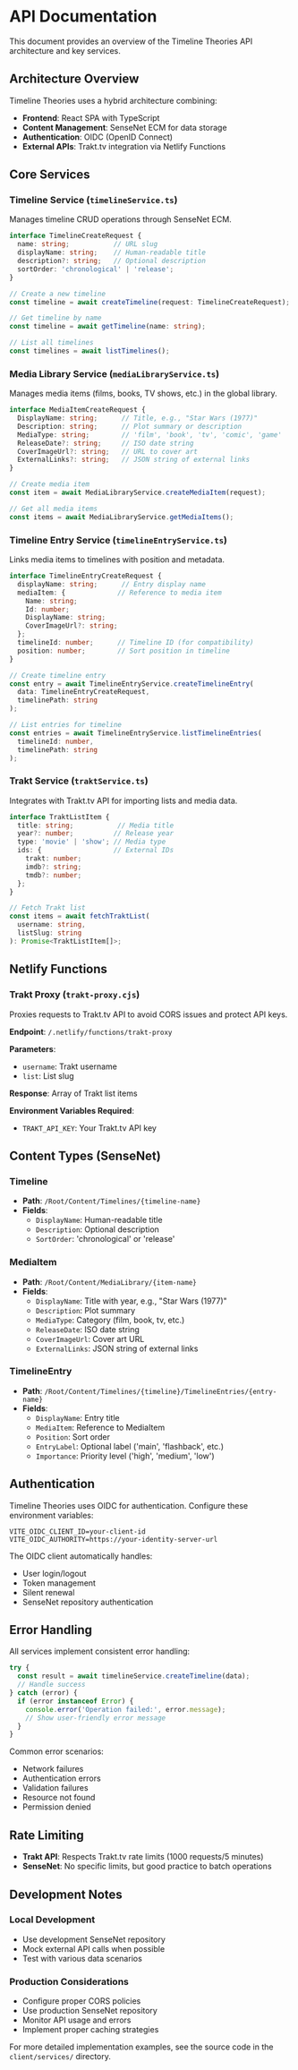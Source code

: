 # API Documentation

This document provides an overview of the Timeline Theories API architecture and key services.

## Architecture Overview

Timeline Theories uses a hybrid architecture combining:
- **Frontend**: React SPA with TypeScript
- **Content Management**: SenseNet ECM for data storage
- **Authentication**: OIDC (OpenID Connect)
- **External APIs**: Trakt.tv integration via Netlify Functions

## Core Services

### Timeline Service (`timelineService.ts`)

Manages timeline CRUD operations through SenseNet ECM.

```typescript
interface TimelineCreateRequest {
  name: string;           // URL slug
  displayName: string;    // Human-readable title
  description?: string;   // Optional description
  sortOrder: 'chronological' | 'release';
}

// Create a new timeline
const timeline = await createTimeline(request: TimelineCreateRequest);

// Get timeline by name
const timeline = await getTimeline(name: string);

// List all timelines
const timelines = await listTimelines();
```

### Media Library Service (`mediaLibraryService.ts`)

Manages media items (films, books, TV shows, etc.) in the global library.

```typescript
interface MediaItemCreateRequest {
  DisplayName: string;      // Title, e.g., "Star Wars (1977)"
  Description: string;      // Plot summary or description
  MediaType: string;        // 'film', 'book', 'tv', 'comic', 'game'
  ReleaseDate?: string;     // ISO date string
  CoverImageUrl?: string;   // URL to cover art
  ExternalLinks?: string;   // JSON string of external links
}

// Create media item
const item = await MediaLibraryService.createMediaItem(request);

// Get all media items
const items = await MediaLibraryService.getMediaItems();
```

### Timeline Entry Service (`timelineEntryService.ts`)

Links media items to timelines with position and metadata.

```typescript
interface TimelineEntryCreateRequest {
  displayName: string;      // Entry display name
  mediaItem: {             // Reference to media item
    Name: string;
    Id: number;
    DisplayName: string;
    CoverImageUrl?: string;
  };
  timelineId: number;      // Timeline ID (for compatibility)
  position: number;        // Sort position in timeline
}

// Create timeline entry
const entry = await TimelineEntryService.createTimelineEntry(
  data: TimelineEntryCreateRequest,
  timelinePath: string
);

// List entries for timeline
const entries = await TimelineEntryService.listTimelineEntries(
  timelineId: number,
  timelinePath: string
);
```

### Trakt Service (`traktService.ts`)

Integrates with Trakt.tv API for importing lists and media data.

```typescript
interface TraktListItem {
  title: string;           // Media title
  year?: number;          // Release year
  type: 'movie' | 'show'; // Media type
  ids: {                  // External IDs
    trakt: number;
    imdb?: string;
    tmdb?: number;
  };
}

// Fetch Trakt list
const items = await fetchTraktList(
  username: string,
  listSlug: string
): Promise<TraktListItem[]>;
```

## Netlify Functions

### Trakt Proxy (`trakt-proxy.cjs`)

Proxies requests to Trakt.tv API to avoid CORS issues and protect API keys.

**Endpoint**: `/.netlify/functions/trakt-proxy`

**Parameters**:
- `username`: Trakt username
- `list`: List slug

**Response**: Array of Trakt list items

**Environment Variables Required**:
- `TRAKT_API_KEY`: Your Trakt.tv API key

## Content Types (SenseNet)

### Timeline
- **Path**: `/Root/Content/Timelines/{timeline-name}`
- **Fields**:
  - `DisplayName`: Human-readable title
  - `Description`: Optional description
  - `SortOrder`: 'chronological' or 'release'

### MediaItem
- **Path**: `/Root/Content/MediaLibrary/{item-name}`
- **Fields**:
  - `DisplayName`: Title with year, e.g., "Star Wars (1977)"
  - `Description`: Plot summary
  - `MediaType`: Category (film, book, tv, etc.)
  - `ReleaseDate`: ISO date string
  - `CoverImageUrl`: Cover art URL
  - `ExternalLinks`: JSON string of external links

### TimelineEntry
- **Path**: `/Root/Content/Timelines/{timeline}/TimelineEntries/{entry-name}`
- **Fields**:
  - `DisplayName`: Entry title
  - `MediaItem`: Reference to MediaItem
  - `Position`: Sort order
  - `EntryLabel`: Optional label ('main', 'flashback', etc.)
  - `Importance`: Priority level ('high', 'medium', 'low')

## Authentication

Timeline Theories uses OIDC for authentication. Configure these environment variables:

```env
VITE_OIDC_CLIENT_ID=your-client-id
VITE_OIDC_AUTHORITY=https://your-identity-server-url
```

The OIDC client automatically handles:
- User login/logout
- Token management
- Silent renewal
- SenseNet repository authentication

## Error Handling

All services implement consistent error handling:

```typescript
try {
  const result = await timelineService.createTimeline(data);
  // Handle success
} catch (error) {
  if (error instanceof Error) {
    console.error('Operation failed:', error.message);
    // Show user-friendly error message
  }
}
```

Common error scenarios:
- Network failures
- Authentication errors
- Validation failures
- Resource not found
- Permission denied

## Rate Limiting

- **Trakt API**: Respects Trakt.tv rate limits (1000 requests/5 minutes)
- **SenseNet**: No specific limits, but good practice to batch operations

## Development Notes

### Local Development
- Use development SenseNet repository
- Mock external API calls when possible
- Test with various data scenarios

### Production Considerations
- Configure proper CORS policies
- Use production SenseNet repository
- Monitor API usage and errors
- Implement proper caching strategies

For more detailed implementation examples, see the source code in the `client/services/` directory.
